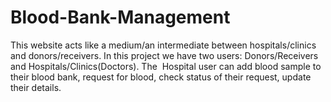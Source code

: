 # Blood-Bank-Management
This website acts like a medium/an intermediate between hospitals/clinics and donors/receivers. In this project we have two users: Donors/Receivers and Hospitals/Clinics(Doctors). The  Hospital user can add blood sample to their blood bank, request for blood, check status of their request, update their details.
